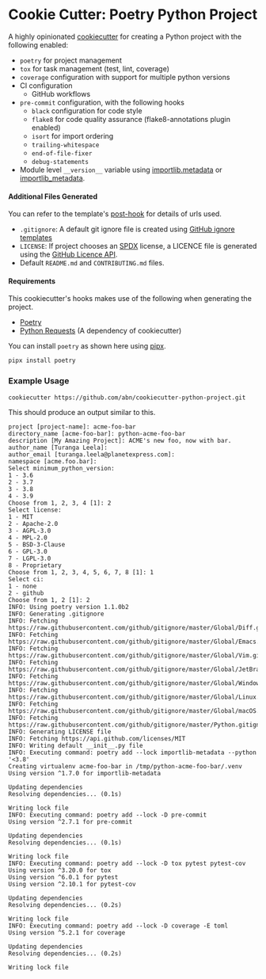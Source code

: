 # Cookie Cutter: Poetry Python Project

A highly opinionated [cookiecutter](https://github.com/cookiecutter/cookiecutter) for creating a 
Python project with the following enabled:

- `poetry` for project management
- `tox` for task management (test, lint, coverage)
- `coverage` configuration with support for multiple python versions
- CI configuration
    - GitHub workflows
- `pre-commit` configuration, with the following hooks
    - `black` configuration for code style
    - `flake8` for code quality assurance (flake8-annotations plugin enabled)
    - `isort` for import ordering
    - `trailing-whitespace`
    - `end-of-file-fixer`
    - `debug-statements`
- Module level `__version__` variable using [importlib.metadata](https://docs.python.org/3/library/importlib.metadata.html) 
or [importlib_metadata](https://importlib-metadata.readthedocs.io/en/latest/).
 
#### Additional Files Generated
You can refer to the template's [post-hook](hooks/post_gen_project.py) for details of urls used.

- `.gitignore`: A default git ignore file is created using [GitHub ignore templates](https://github.com/github/gitignore/)
- `LICENSE`: If project chooses an [SPDX](https://spdx.org/licenses/) license, a 
 LICENCE file is generated using the [GitHub Licence API](https://docs.github.com/en/rest/reference/licenses).
- Default `README.md` and `CONTRIBUTING.md` files.

#### Requirements
This cookiecutter's hooks makes use of the following when generating the project.
- [Poetry](https://python-poetry.org/docs)
- [Python Requests](https://requests.readthedocs.io/en/master/) (A dependency of cookiecutter)

You can install `poetry` as shown here using [pipx](https://pipxproject.github.io/pipx/).
```sh
pipx install poetry
```

### Example Usage
```sh
cookiecutter https://github.com/abn/cookiecutter-python-project.git
```

This should produce an output similar to this.

```console
project [project-name]: acme-foo-bar
directory_name [acme-foo-bar]: python-acme-foo-bar
description [My Amazing Project]: ACME's new foo, now with bar.
author_name [Turanga Leela]: 
author_email [turanga.leela@planetexpress.com]: 
namespace [acme.foo.bar]: 
Select minimum_python_version:
1 - 3.6
2 - 3.7
3 - 3.8
4 - 3.9
Choose from 1, 2, 3, 4 [1]: 2
Select license:
1 - MIT
2 - Apache-2.0
3 - AGPL-3.0
4 - MPL-2.0
5 - BSD-3-Clause
6 - GPL-3.0
7 - LGPL-3.0
8 - Proprietary
Choose from 1, 2, 3, 4, 5, 6, 7, 8 [1]: 1
Select ci:
1 - none
2 - github
Choose from 1, 2 [1]: 2
INFO: Using poetry version 1.1.0b2
INFO: Generating .gitignore
INFO: Fetching https://raw.githubusercontent.com/github/gitignore/master/Global/Diff.gitignore
INFO: Fetching https://raw.githubusercontent.com/github/gitignore/master/Global/Emacs.gitignore
INFO: Fetching https://raw.githubusercontent.com/github/gitignore/master/Global/Vim.gitignore
INFO: Fetching https://raw.githubusercontent.com/github/gitignore/master/Global/JetBrains.gitignore
INFO: Fetching https://raw.githubusercontent.com/github/gitignore/master/Global/Windows.gitignore
INFO: Fetching https://raw.githubusercontent.com/github/gitignore/master/Global/Linux.gitignore
INFO: Fetching https://raw.githubusercontent.com/github/gitignore/master/Global/macOS.gitignore
INFO: Fetching https://raw.githubusercontent.com/github/gitignore/master/Python.gitignore
INFO: Generating LICENSE file
INFO: Fetching https://api.github.com/licenses/MIT
INFO: Writing default __init__.py file
INFO: Executing command: poetry add --lock importlib-metadata --python '<3.8'
Creating virtualenv acme-foo-bar in /tmp/python-acme-foo-bar/.venv
Using version ^1.7.0 for importlib-metadata

Updating dependencies
Resolving dependencies... (0.1s)

Writing lock file
INFO: Executing command: poetry add --lock -D pre-commit
Using version ^2.7.1 for pre-commit

Updating dependencies
Resolving dependencies... (0.1s)

Writing lock file
INFO: Executing command: poetry add --lock -D tox pytest pytest-cov
Using version ^3.20.0 for tox
Using version ^6.0.1 for pytest
Using version ^2.10.1 for pytest-cov

Updating dependencies
Resolving dependencies... (0.2s)

Writing lock file
INFO: Executing command: poetry add --lock -D coverage -E toml
Using version ^5.2.1 for coverage

Updating dependencies
Resolving dependencies... (0.2s)

Writing lock file
```
